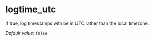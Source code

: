 # logtime_utc

If true, log timestamps with be in UTC rather than the local timezone.

*Default value*: `false`

